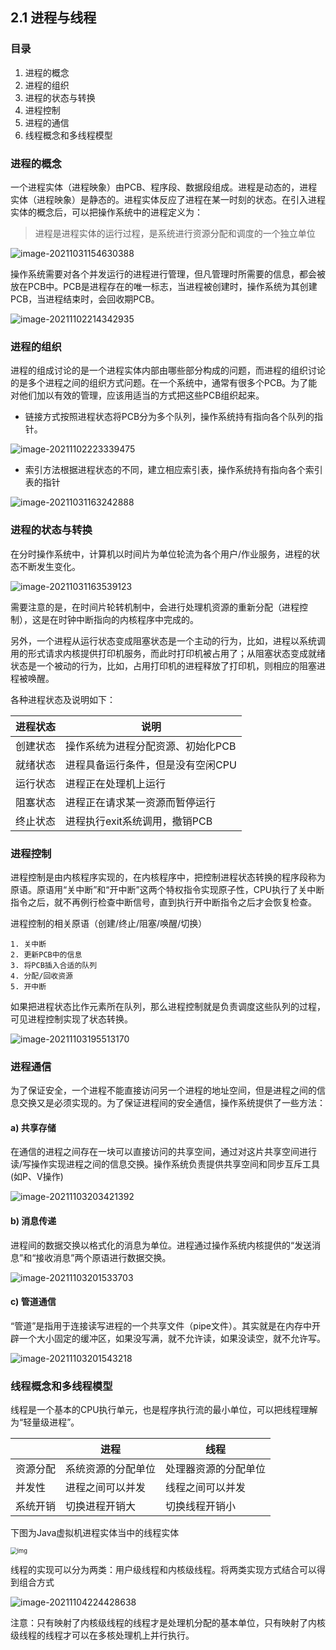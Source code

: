 ## 2.1 进程与线程

### 目录

1. 进程的概念
2. 进程的组织
3. 进程的状态与转换
4. 进程控制
5. 进程的通信
6. 线程概念和多线程模型



### 进程的概念

一个进程实体（进程映象）由PCB、程序段、数据段组成。进程是动态的，进程实体（进程映象）是静态的。进程实体反应了进程在某一时刻的状态。在引入进程实体的概念后，可以把操作系统中的进程定义为：

> 进程是进程实体的运行过程，是系统进行资源分配和调度的一个独立单位

![image-20211031154630388](image-20211031154630388.png)



操作系统需要对各个并发运行的进程进行管理，但凡管理时所需要的信息，都会被放在PCB中。PCB是进程存在的唯一标志，当进程被创建时，操作系统为其创建 PCB，当进程结束时，会回收期PCB。

![image-20211102214342935](image-20211102214342935.png)



### 进程的组织

进程的组成讨论的是一个进程实体内部由哪些部分构成的问题，而进程的组织讨论的是多个进程之间的组织方式问题。在一个系统中，通常有很多个PCB。为了能对他们加以有效的管理，应该用适当的方式把这些PCB组织起来。

* 链接方式按照进程状态将PCB分为多个队列，操作系统持有指向各个队列的指针。

![image-20211102223339475](image-20211102223339475.png)



* 索引方法根据进程状态的不同，建立相应索引表，操作系统持有指向各个索引表的指针

![image-20211031163242888](image-20211031163242888.png)



### 进程的状态与转换

在分时操作系统中，计算机以时间片为单位轮流为各个用户/作业服务，进程的状态不断发生变化。

![image-20211031163539123](image-20211031163539123.png)



需要注意的是，在时间片轮转机制中，会进行处理机资源的重新分配（进程控制），这是在时钟中断指向的内核程序中完成的。

另外，一个进程从运行状态变成阻塞状态是一个主动的行为，比如，进程以系统调用的形式请求内核提供打印机服务，而此时打印机被占用了；从阻塞状态变成就绪状态是一个被动的行为，比如，占用打印机的进程释放了打印机，则相应的阻塞进程被唤醒。



各种进程状态及说明如下：

| 进程状态 | 说明                              |
| -------- | --------------------------------- |
| 创建状态 | 操作系统为进程分配资源、初始化PCB |
| 就绪状态 | 进程具备运行条件，但是没有空闲CPU |
| 运行状态 | 进程正在处理机上运行              |
| 阻塞状态 | 进程正在请求某一资源而暂停运行    |
| 终止状态 | 进程执行exit系统调用，撤销PCB     |



### 进程控制

进程控制是由内核程序实现的，在内核程序中，把控制进程状态转换的程序段称为原语。原语用“关中断”和“开中断”这两个特权指令实现原子性，CPU执行了关中断指令之后，就不再例行检查中断信号，直到执行开中断指令之后才会恢复检查。



进程控制的相关原语（创建/终止/阻塞/唤醒/切换）

```
1. 关中断
2. 更新PCB中的信息
3. 将PCB插入合适的队列
4. 分配/回收资源
5. 开中断
```



如果把进程状态比作元素所在队列，那么进程控制就是负责调度这些队列的过程，可见进程控制实现了状态转换。

![image-20211103195513170](image-20211103195513170.png)



### 进程通信

为了保证安全，一个进程不能直接访问另一个进程的地址空间，但是进程之间的信息交换又是必须实现的。为了保证进程间的安全通信，操作系统提供了一些方法：

#### a) 共享存储

在通信的进程之间存在一块可以直接访问的共享空间，通过对这片共享空间进行读/写操作实现进程之间的信息交换。操作系统负责提供共享空间和同步互斥工具(如P、V操作)



![image-20211103203421392](image-20211103203421392.png)



#### b) 消息传递

进程间的数据交换以格式化的消息为单位。进程通过操作系统内核提供的“发送消息”和“接收消息”两个原语进行数据交换。

![image-20211103201533703](image-20211103201533703.png)



#### c) 管道通信

“管道”是指用于连接读写进程的一个共享文件（pipe文件）。其实就是在内存中开辟一个大小固定的缓冲区，如果没写满，就不允许读，如果没读空，就不允许写。

![image-20211103201543218](image-20211103201543218.png)



### 线程概念和多线程模型

线程是一个基本的CPU执行单元，也是程序执行流的最小单位，可以把线程理解为“轻量级进程”。

|          | 进程               | 线程                 |
| -------- | ------------------ | -------------------- |
| 资源分配 | 系统资源的分配单位 | 处理器资源的分配单位 |
| 并发性   | 进程之间可以并发   | 线程之间可以并发     |
| 系统开销 | 切换进程开销大     | 切换线程开销小       |



下图为Java虚拟机进程实体当中的线程实体

<img src="https://images2018.cnblogs.com/blog/1039974/201807/1039974-20180709113843528-1122815197.png" alt="img" style="zoom: 67%;" />



线程的实现可以分为两类：用户级线程和内核级线程。将两类实现方式结合可以得到组合方式

![image-20211104224428638](image-20211104224428638.png)



注意：只有映射了内核级线程的线程才是处理机分配的基本单位，只有映射了内核级线程的线程才可以在多核处理机上并行执行。

